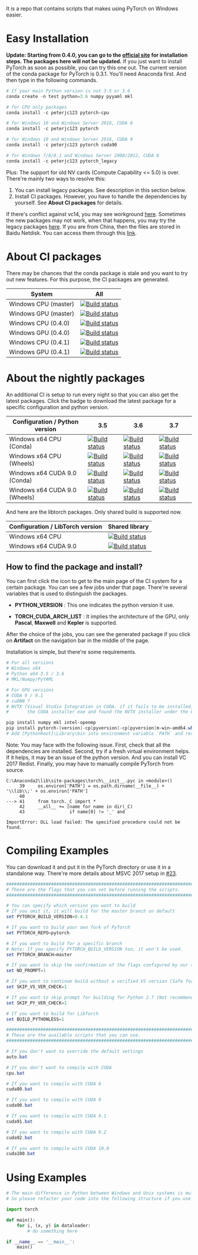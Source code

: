 It is a repo that contains scripts that makes using PyTorch on Windows easier.

# Easy Installation
**Update: Starting from 0.4.0, you can go to the [official site](http://pytorch.org) for installation steps. The packages here will not be updated.**
If you just want to install PyTorch as soon as possible, you can try this one out.
The current version of the conda package for PyTorch is 0.3.1.
You'll need Anaconda first. And then type in the following commands.
```Powershell
# If your main Python version is not 3.5 or 3.6
conda create -n test python=3.6 numpy pyyaml mkl

# for CPU only packages
conda install -c peterjc123 pytorch-cpu

# for Windows 10 and Windows Server 2016, CUDA 8
conda install -c peterjc123 pytorch

# for Windows 10 and Windows Server 2016, CUDA 9
conda install -c peterjc123 pytorch cuda90

# for Windows 7/8/8.1 and Windows Server 2008/2012, CUDA 8
conda install -c peterjc123 pytorch_legacy
```
Plus: The support for old NV cards (Compute Capability <= 5.0) is over. 
There're mainly two ways to resolve this:
1. You can install legacy packages. See description in this section below.
2. Install CI packages. However, you have to handle the dependencies by yourself. See __About CI packages__ for details.

If there's conflict against vc14, you may see workground [here](https://github.com/peterjc123/pytorch-scripts/issues/3).
Sometimes the new packages may not work, when that happens, you may try the legacy packages [here](https://drive.google.com/drive/folders/0B-X0-FlSGfCYdTNldW02UGl4MXM?usp=sharing). If you are from China, then the files are stored in Baidu Netdisk. You can access them through this [link](https://pan.baidu.com/s/1dF6ayLr).

# About CI packages

There may be chances that the conda package is stale and you want to try out new features. For this purpose, the CI packages are generated. 

| System                   | All                                      |
| ------------------------ | ---------------------------------------- |
| Windows CPU (master)     | [![Build status](https://ci.appveyor.com/api/projects/status/8xiih9d2w4pwnq4k/branch/windows-full?svg=true)](https://ci.appveyor.com/project/peterjc123/pytorch/branch/windows-full) |
| Windows GPU (master)     | [![Build status](https://ci.appveyor.com/api/projects/status/y6geguaq83igjh58/branch/windows-full?svg=true)](https://ci.appveyor.com/project/peterjc123/pytorch-elheu/branch/windows-full) |
| Windows CPU (0.4.0)      | [![Build status](https://ci.appveyor.com/api/projects/status/8xiih9d2w4pwnq4k/branch/v0.4.0?svg=true)](https://ci.appveyor.com/project/peterjc123/pytorch/branch/v0.4.0) |
| Windows GPU (0.4.0)      | [![Build status](https://ci.appveyor.com/api/projects/status/y6geguaq83igjh58/branch/v0.4.0?svg=true)](https://ci.appveyor.com/project/peterjc123/pytorch-elheu/branch/v0.4.0) |
| Windows CPU (0.4.1)      | [![Build status](https://ci.appveyor.com/api/projects/status/8xiih9d2w4pwnq4k/branch/v0.4.1?svg=true)](https://ci.appveyor.com/project/peterjc123/pytorch/branch/v0.4.1) |
| Windows GPU (0.4.1)      | [![Build status](https://ci.appveyor.com/api/projects/status/y6geguaq83igjh58/branch/v0.4.1?svg=true)](https://ci.appveyor.com/project/peterjc123/pytorch-elheu/branch/v0.4.1) |

# About the nightly packages

An additional CI is setup to run every night so that you can also get the latest packages. Click the badge to download the latest package for a specific configuration and python version.

| Configuration / Python version | 3.5                                                          | 3.6                                                          | 3.7                                                          |
| ------------------------------ | ------------------------------------------------------------ | ------------------------------------------------------------ | ------------------------------------------------------------ |
| Windows x64 CPU (Conda)        | [![Build status](https://dev.azure.com/pytorch/PyTorch/_apis/build/status/peterjc123.builder?branchName=master&jobName=Windows_CPU_Conda_Build&configuration=PY3.5)](https://dev.azure.com/peterjc123/46ef0f8e-f34b-4a52-b6e0-c1000caf14a1/_apis/git/repositories/49b30ad3-8e9b-43ff-bbc8-87179a36d246/Items?path=%2Fconda%2Fpytorch-nightly-cpu-1.0-py3.5_cpu_1.tar.bz2&versionDescriptor%5BversionOptions%5D=0&versionDescriptor%5BversionType%5D=0&versionDescriptor%5Bversion%5D=conda_3.5&download=true&resolveLfs=true&%24format=octetStream&api-version=5.0-preview.1) | [![Build status](https://dev.azure.com/pytorch/PyTorch/_apis/build/status/peterjc123.builder?branchName=master&jobName=Windows_CPU_Conda_Build&configuration=PY3.6)](https://dev.azure.com/peterjc123/46ef0f8e-f34b-4a52-b6e0-c1000caf14a1/_apis/git/repositories/49b30ad3-8e9b-43ff-bbc8-87179a36d246/Items?path=%2Fconda%2Fpytorch-nightly-cpu-1.0-py3.6_cpu_1.tar.bz2&versionDescriptor%5BversionOptions%5D=0&versionDescriptor%5BversionType%5D=0&versionDescriptor%5Bversion%5D=conda_3.6&download=true&resolveLfs=true&%24format=octetStream&api-version=5.0-preview.1) | [![Build status](https://dev.azure.com/pytorch/PyTorch/_apis/build/status/peterjc123.builder?branchName=master&jobName=Windows_CPU_Conda_Build&configuration=PY3.7)](https://dev.azure.com/peterjc123/46ef0f8e-f34b-4a52-b6e0-c1000caf14a1/_apis/git/repositories/49b30ad3-8e9b-43ff-bbc8-87179a36d246/Items?path=%2Fconda%2Fpytorch-nightly-cpu-1.0-py3.7_cpu_1.tar.bz2&versionDescriptor%5BversionOptions%5D=0&versionDescriptor%5BversionType%5D=0&versionDescriptor%5Bversion%5D=conda_3.7&download=true&resolveLfs=true&%24format=octetStream&api-version=5.0-preview.1) |
| Windows x64 CPU (Wheels)       | [![Build status](https://dev.azure.com/pytorch/PyTorch/_apis/build/status/peterjc123.builder?branchName=master&jobName=Windows_CPU_Wheels_Build&configuration=PY3.5)](https://dev.azure.com/peterjc123/46ef0f8e-f34b-4a52-b6e0-c1000caf14a1/_apis/git/repositories/49b30ad3-8e9b-43ff-bbc8-87179a36d246/Items?path=%2Fwheels%2Fcpu%2Ftorch-1.0-cp35-cp35m-win_amd64.whl&versionDescriptor%5BversionOptions%5D=0&versionDescriptor%5BversionType%5D=0&versionDescriptor%5Bversion%5D=wheels_3.5&download=true&resolveLfs=true&%24format=octetStream&api-version=5.0-preview.1) | [![Build status](https://dev.azure.com/pytorch/PyTorch/_apis/build/status/peterjc123.builder?branchName=master&jobName=Windows_CPU_Wheels_Build&configuration=PY3.6)](https://dev.azure.com/peterjc123/46ef0f8e-f34b-4a52-b6e0-c1000caf14a1/_apis/git/repositories/49b30ad3-8e9b-43ff-bbc8-87179a36d246/Items?path=%2Fwheels%2Fcpu%2Ftorch-1.0-cp36-cp36m-win_amd64.whl&versionDescriptor%5BversionOptions%5D=0&versionDescriptor%5BversionType%5D=0&versionDescriptor%5Bversion%5D=wheels_3.6&download=true&resolveLfs=true&%24format=octetStream&api-version=5.0-preview.1) | [![Build status](https://dev.azure.com/pytorch/PyTorch/_apis/build/status/peterjc123.builder?branchName=master&jobName=Windows_CPU_Wheels_Build&configuration=PY3.7)](https://dev.azure.com/peterjc123/46ef0f8e-f34b-4a52-b6e0-c1000caf14a1/_apis/git/repositories/49b30ad3-8e9b-43ff-bbc8-87179a36d246/Items?path=%2Fwheels%2Fcpu%2Ftorch-1.0-cp37-cp37m-win_amd64.whl&versionDescriptor%5BversionOptions%5D=0&versionDescriptor%5BversionType%5D=0&versionDescriptor%5Bversion%5D=wheels_3.7&download=true&resolveLfs=true&%24format=octetStream&api-version=5.0-preview.1) |
| Windows x64 CUDA 9.0 (Conda)   | [![Build status](https://dev.azure.com/pytorch/PyTorch/_apis/build/status/peterjc123.builder?branchName=master&jobName=Windows_CUDA90_Conda_Build&configuration=PY3.5)](https://dev.azure.com/peterjc123/46ef0f8e-f34b-4a52-b6e0-c1000caf14a1/_apis/git/repositories/49b30ad3-8e9b-43ff-bbc8-87179a36d246/Items?path=%2Fconda%2Fpytorch-nightly-1.0-py3.5_cuda90_cudnn7_1.tar.bz2&versionDescriptor%5BversionOptions%5D=0&versionDescriptor%5BversionType%5D=0&versionDescriptor%5Bversion%5D=conda_3.5_cuda90&download=true&resolveLfs=true&%24format=octetStream&api-version=5.0-preview.1) | [![Build status](https://dev.azure.com/pytorch/PyTorch/_apis/build/status/peterjc123.builder?branchName=master&jobName=Windows_CUDA90_Conda_Build&configuration=PY3.6)](https://dev.azure.com/peterjc123/46ef0f8e-f34b-4a52-b6e0-c1000caf14a1/_apis/git/repositories/49b30ad3-8e9b-43ff-bbc8-87179a36d246/Items?path=%2Fconda%2Fpytorch-nightly-1.0-py3.6_cuda90_cudnn7_1.tar.bz2&versionDescriptor%5BversionOptions%5D=0&versionDescriptor%5BversionType%5D=0&versionDescriptor%5Bversion%5D=conda_3.6_cuda90&download=true&resolveLfs=true&%24format=octetStream&api-version=5.0-preview.1) | [![Build status](https://dev.azure.com/pytorch/PyTorch/_apis/build/status/peterjc123.builder?branchName=master&jobName=Windows_CUDA90_Conda_Build&configuration=PY3.7)](https://dev.azure.com/peterjc123/46ef0f8e-f34b-4a52-b6e0-c1000caf14a1/_apis/git/repositories/49b30ad3-8e9b-43ff-bbc8-87179a36d246/Items?path=%2Fconda%2Fpytorch-nightly-1.0-py3.7_cuda90_cudnn7_1.tar.bz2&versionDescriptor%5BversionOptions%5D=0&versionDescriptor%5BversionType%5D=0&versionDescriptor%5Bversion%5D=conda_3.7_cuda90&download=true&resolveLfs=true&%24format=octetStream&api-version=5.0-preview.1) |
| Windows x64 CUDA 9.0 (Wheels)  | [![Build status](https://dev.azure.com/pytorch/PyTorch/_apis/build/status/peterjc123.builder?branchName=master&jobName=Windows_CUDA90_Wheels_Build&configuration=PY3.5)](https://dev.azure.com/peterjc123/46ef0f8e-f34b-4a52-b6e0-c1000caf14a1/_apis/git/repositories/49b30ad3-8e9b-43ff-bbc8-87179a36d246/Items?path=%2Fwheels%2Fcuda90%2Ftorch-1.0-cp35-cp35m-win_amd64.whl&versionDescriptor%5BversionOptions%5D=0&versionDescriptor%5BversionType%5D=0&versionDescriptor%5Bversion%5D=wheels_3.5_cuda90&download=true&resolveLfs=true&%24format=octetStream&api-version=5.0-preview.1) | [![Build status](https://dev.azure.com/pytorch/PyTorch/_apis/build/status/peterjc123.builder?branchName=master&jobName=Windows_CUDA90_Wheels_Build&configuration=PY3.6)](https://dev.azure.com/peterjc123/46ef0f8e-f34b-4a52-b6e0-c1000caf14a1/_apis/git/repositories/49b30ad3-8e9b-43ff-bbc8-87179a36d246/Items?path=%2Fwheels%2Fcuda90%2Ftorch-1.0-cp36-cp36m-win_amd64.whl&versionDescriptor%5BversionOptions%5D=0&versionDescriptor%5BversionType%5D=0&versionDescriptor%5Bversion%5D=wheels_3.6_cuda90&download=true&resolveLfs=true&%24format=octetStream&api-version=5.0-preview.1) | [![Build status](https://dev.azure.com/pytorch/PyTorch/_apis/build/status/peterjc123.builder?branchName=master&jobName=Windows_CUDA90_Wheels_Build&configuration=PY3.7)](https://dev.azure.com/peterjc123/46ef0f8e-f34b-4a52-b6e0-c1000caf14a1/_apis/git/repositories/49b30ad3-8e9b-43ff-bbc8-87179a36d246/Items?path=%2Fwheels%2Fcuda90%2Ftorch-1.0-cp37-cp37m-win_amd64.whl&versionDescriptor%5BversionOptions%5D=0&versionDescriptor%5BversionType%5D=0&versionDescriptor%5Bversion%5D=wheels_3.7_cuda90&download=true&resolveLfs=true&%24format=octetStream&api-version=5.0-preview.1) |

And here are the libtorch packages. Only shared build is supported now.

| Configuration / LibTorch version | Shared library                                               |
| -------------------------------- | ------------------------------------------------------------ |
| Windows x64 CPU                  | [![Build status](https://dev.azure.com/pytorch/PyTorch/_apis/build/status/peterjc123.builder?branchName=master&jobName=Windows_CPU_Wheels_Build&configuration=LIBTORCH)](https://dev.azure.com/peterjc123/46ef0f8e-f34b-4a52-b6e0-c1000caf14a1/_apis/git/repositories/49b30ad3-8e9b-43ff-bbc8-87179a36d246/Items?path=%2Fwheels%2Fcpu%2Flibtorch-shared-with-deps-1.0.zip&versionDescriptor%5BversionOptions%5D=0&versionDescriptor%5BversionType%5D=0&versionDescriptor%5Bversion%5D=wheels_3&download=true&resolveLfs=true&%24format=octetStream&api-version=5.0-preview.1) |
| Windows x64 CUDA 9.0             | [![Build status](https://dev.azure.com/pytorch/PyTorch/_apis/build/status/peterjc123.builder?branchName=master&jobName=Windows_CUDA90_Wheels_Build&configuration=LIBTORCH)](https://dev.azure.com/peterjc123/46ef0f8e-f34b-4a52-b6e0-c1000caf14a1/_apis/git/repositories/49b30ad3-8e9b-43ff-bbc8-87179a36d246/Items?path=%2Fwheels%2Fcuda90%2Flibtorch-shared-with-deps-1.0.zip&versionDescriptor%5BversionOptions%5D=0&versionDescriptor%5BversionType%5D=0&versionDescriptor%5Bversion%5D=wheels_3_cuda90&download=true&resolveLfs=true&%24format=octetStream&api-version=5.0-preview.1) |

## How to find the package and install?

You can first click the icon to get to the main page of the CI system for a certain package. You can see a few jobs under that page. There're several variables that is used to distinguish the packages.


- **PYTHON_VERSION** : This one indicates the python version it use. 


- **TORCH\_CUDA\_ARCH\_LIST** : It implies the architecture of the GPU, only **Pascal**, **Maxwell** and **Kepler** is supported.

After the choice of the jobs, you can see the generated package if you click on **Artifact** on the navigation bar in the middle of the page.

Installation is simple, but there're some requirements.

```powershell
# For all versions
# Windows x64
# Python x64 3.5 / 3.6
# MKL/Numpy/PyYAML

# For GPU versions
# CUDA 9 / 9.1
# cuDNN 7
# NVTX (Visual Studio Integration in CUDA. if it fails to be installed, you can extract
#       the CUDA installer exe and found the NVTX installer under the CUDAVisualStudioIntegration)

pip install numpy mkl intel-openmp
pip install pytorch-[version]-cp[pyversion]-cp[pyversion]m-win-amd64.whl
# Add [PythonRoot]\Library\bin into environment variable `PATH` and restart command prompt before using.
```

Note: You may face with the following issue. First, check that all the dependencies are installed. Second, try if a fresh virtual environment helps. If it helps, it may be an issue of the python version. And you can install VC 2017 Redist. Finally, you may have to manually compile PyTorch from source.

```pytb
C:\Anaconda2\lib\site-packages\torch\__init__.pyc in <module>()
     39     os.environ['PATH'] = os.path.dirname(__file__) + '\\lib\\;' + os.environ['PATH']
     40
---> 41     from torch._C import *
     42     __all__ += [name for name in dir(_C)
     43                 if name[0] != '_' and

ImportError: DLL load failed: The specified procedure could not be found.
```

# Compiling Examples
You can download it and put it in the PyTorch directory or use it in a standalone way.
There're more details about MSVC 2017 setup in [#23](https://github.com/peterjc123/pytorch-scripts/issues/23).
```Powershell
################################################################################
# These are the flags that you can set before running the scripts.
################################################################################

# You can specify which version you want to build
# If you omit it, it will build for the master branch on default
set PYTORCH_BUILD_VERSION=0.4.1

# If you want to build your own fork of PyTorch
set PYTORCH_REPO=pytorch

# If you want to build for a specific branch
# Note: If you specify PYTORCH_BUILD_VERSION too, it won't be used.
set PYTORCH_BRANCH=master

# If you want to skip the confirmation of the flags configured by our script
set NO_PROMPT=1

# If you want to continue build without a verified VS version (Safe for CPU builds)
set SKIP_VS_VER_CHECK=1

# If you want to skip prompt for building for Python 2.7 (Not recommended)
set SKIP_PY_VER_CHECK=1

# If you want to build for LibTorch
set BUILD_PYTHONLESS=1

################################################################################
# These are the available scripts that you can use.
################################################################################

# If you don't want to override the default settings
auto.bat

# If you don't want to compile with CUDA
cpu.bat

# If you want to compile with CUDA 8
cuda80.bat

# If you want to compile with CUDA 9
cuda90.bat

# If you want to compile with CUDA 9.1
cuda91.bat

# If you want to compile with CUDA 9.2
cuda92.bat

# If you want to compile with CUDA 10.0
cuda100.bat

```

# Using Examples
```Python
# The main difference in Python between Windows and Unix systems is multiprocessing
# So please refactor your code into the following structure if you use DataLoader

import torch

def main():
    for i, (x, y) in dataloader:
        # do something here

if __name__ == '__main__':
    main()
```
